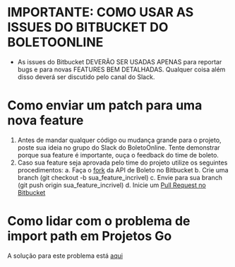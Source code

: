 # IMPORTANTE: COMO USAR AS ISSUES DO BITBUCKET DO BOLETOONLINE

* As issues do Bitbucket DEVERÃO SER USADAS APENAS para reportar bugs e para novas FEATURES BEM DETALHADAS. Qualquer coisa além disso deverá ser discutido pelo canal do Slack.

# Como enviar um patch para uma nova feature

1. Antes de mandar qualquer código ou mudança grande para o projeto, poste sua ideia no grupo do Slack do BoletoOnline. Tente demonstrar porque sua feature é importante, ouça o feedback do time de boleto.
2. Caso sua feature seja aprovada pelo time do projeto utilize os seguintes procedimentos:
    a. Faça o [fork](https://confluence.atlassian.com/bitbucket/forking-a-repository-221449527.html) da API de Boleto no Bitbucket 
    b. Crie uma branch (git checkout -b sua_feature_incrivel)
    c. Envie para sua branch (git push origin sua_feature_incrivel)
    d. Inicie um [Pull Request no Bitbucket](https://confluence.atlassian.com/bitbucket/create-a-pull-request-774243413.html)

# Como lidar com o problema de import path em Projetos Go

A solução para este problema está [aqui](http://code.openark.org/blog/development/forking-golang-repositories-on-github-and-managing-the-import-path)